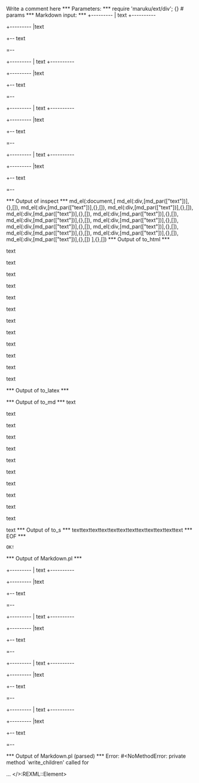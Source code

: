 Write a comment here
*** Parameters: ***
require 'maruku/ext/div'; {} # params 
*** Markdown input: ***
+---------
| text
+----------

+---------
|text

+--
 text
 
=--


 +---------
 | text
 +----------

 +---------
 |text

 +--
 text

 =--


  +---------
  | text
  +----------

  +---------
  |text

  +--
  text

  =--

   +---------
   | text
   +----------

   +---------
   |text

   +--
   text

   =--

*** Output of inspect ***
md_el(:document,[
	md_el(:div,[md_par(["text"])],{},[]),
	md_el(:div,[md_par(["text"])],{},[]),
	md_el(:div,[md_par(["text"])],{},[]),
	md_el(:div,[md_par(["text"])],{},[]),
	md_el(:div,[md_par(["text"])],{},[]),
	md_el(:div,[md_par(["text"])],{},[]),
	md_el(:div,[md_par(["text"])],{},[]),
	md_el(:div,[md_par(["text"])],{},[]),
	md_el(:div,[md_par(["text"])],{},[]),
	md_el(:div,[md_par(["text"])],{},[]),
	md_el(:div,[md_par(["text"])],{},[]),
	md_el(:div,[md_par(["text"])],{},[])
],{},[])
*** Output of to_html ***
<div>
<p>text</p>
</div>

<div>
<p>text</p>
</div>

<div>
<p>text</p>
</div>

<div>
<p>text</p>
</div>

<div>
<p>text</p>
</div>

<div>
<p>text</p>
</div>

<div>
<p>text</p>
</div>

<div>
<p>text</p>
</div>

<div>
<p>text</p>
</div>

<div>
<p>text</p>
</div>

<div>
<p>text</p>
</div>

<div>
<p>text</p>
</div>
*** Output of to_latex ***

*** Output of to_md ***
text

text

text

text

text

text

text

text

text

text

text

text
*** Output of to_s ***
texttexttexttexttexttexttexttexttexttexttexttext
*** EOF ***



	OK!



*** Output of Markdown.pl ***
<p>+---------
| text
+----------</p>

<p>+---------
|text</p>

<p>+--
 text</p>

<p>=--</p>

<p>+---------
 | text
 +----------</p>

<p>+---------
 |text</p>

<p>+--
 text</p>

<p>=--</p>

<p>+---------
  | text
  +----------</p>

<p>+---------
  |text</p>

<p>+--
  text</p>

<p>=--</p>

<p>+---------
   | text
   +----------</p>

<p>+---------
   |text</p>

<p>+--
   text</p>

<p>=--</p>

*** Output of Markdown.pl (parsed) ***
Error: #<NoMethodError: private method `write_children' called for <div> ... </>:REXML::Element>
